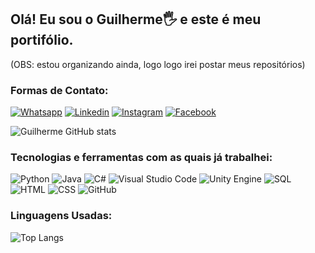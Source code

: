 ## Olá! Eu sou o Guilherme🖐️ e este é meu portifólio.
(OBS: estou organizando ainda, logo logo irei postar meus repositórios)
### Formas de Contato:

[![Whatsapp](https://img.shields.io/badge/WhatsApp-25D366?style=for-the-badge&logo=whatsapp&logoColor=white)](https://wa.me/5517992510527?text=%20Ol%C3%A1%2C%20Agrade%C3%A7o%20por%20entrar%20em%20contato.%20Responderei%20assim%20que%20poss%C3%ADvel)
[![Linkedin](https://img.shields.io/badge/LinkedIn-0077B5?style=for-the-badge&logo=linkedin&logoColor=white)](https://www.linkedin.com/in/guilherme-de-souza-6b6682256/)
[![Instagram](https://img.shields.io/badge/Instagram-E4405F?style=for-the-badge&logo=instagram&logoColor=white)](https://www.instagram.com/_guii_sb/)
[![Facebook](https://img.shields.io/badge/Facebook-1877F2?style=for-the-badge&logo=facebook&logoColor=white)](https://www.facebook.com/profile.php?id=100017602292327)


![Guilherme GitHub stats](https://github-readme-stats.vercel.app/api?username=Guilherme2233&show=reviews,discussions_started,discussions_answered,prs_merged,prs_merged_percentage_icons=true&theme=dracula&locale=pt-br) 
### Tecnologias e ferramentas com as quais já trabalhei:
![Python](https://img.shields.io/badge/Python-3776AB?style=for-the-badge&logo=python&logoColor=white)
![Java](https://img.shields.io/badge/Java-ED8B00?style=for-the-badge&logo=openjdk&logoColor=white)
![C#](https://img.shields.io/badge/C%23-239120?style=for-the-badge&logo=c-sharp&logoColor=white)
![Visual Studio Code](https://img.shields.io/badge/Visual_Studio_Code-0078D4?style=for-the-badge&logo=visual%20studio%20code&logoColor=white)
![Unity Engine](https://img.shields.io/badge/Unity_Engine-100000?style=for-the-badge&logo=unity&logoColor=white)
![SQL](https://img.shields.io/badge/MySQL-005C84?style=for-the-badge&logo=mysql&logoColor=white)
![HTML](https://img.shields.io/badge/HTML5-E34F26?style=for-the-badge&logo=html5&logoColor=white)
![CSS](https://img.shields.io/badge/CSS3-1572B6?style=for-the-badge&logo=css3&logoColor=white)
![GitHub](https://img.shields.io/badge/GitHub-100000?style=for-the-badge&logo=github&logoColor=white)


### Linguagens Usadas:
![Top Langs](https://github-readme-stats.vercel.app/api/top-langs/?username=Guilherme2233&layout=compact&locale=pt-br)

